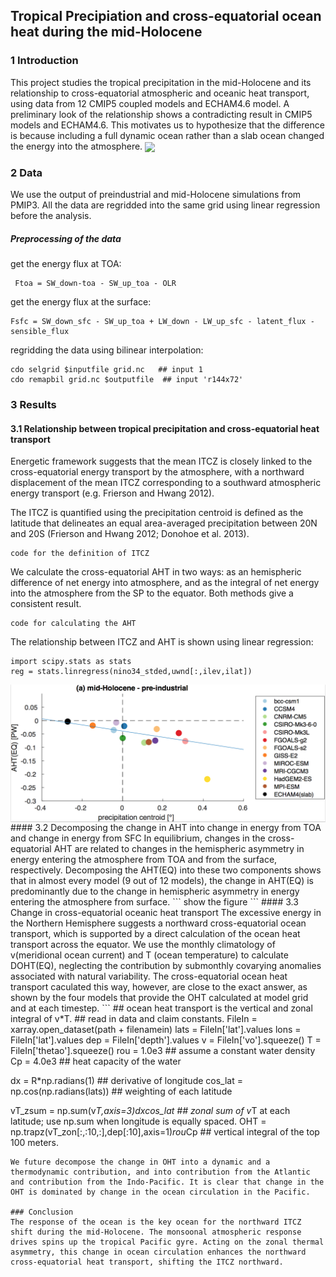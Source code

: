 ## Tropical Precipiation and cross-equatorial ocean heat during the mid-Holocene

### 1 Introduction
This project studies the tropical precipitation in the mid-Holocene and its relationship to cross-equatorial atmospheric and oceanic heat transport, using data from 12 CMIP5 coupled models and ECHAM4.6 model. A preliminary look of the relationship shows a contradicting result in CMIP5 models and ECHAM4.6. This motivates us to hypothesize that the difference is because including a full dynamic ocean rather than a slab ocean changed the energy into the atmosphere.
<img src="https://github.com/xliu0628/xliu0628.github.io/blob/master/photos/xx.jpg" align="center" width="100" >

### 2 Data
We use the output of preindustrial and mid-Holocene simulations from PMIP3. All the data are regridded into the same grid using linear regression before the analysis. 
##### Preprocessing of the data
get the energy flux at TOA: 
    
     Ftoa = SW_down-toa - SW_up_toa - OLR
    
get the energy flux at the surface:
    
    Fsfc = SW_down_sfc - SW_up_toa + LW_down - LW_up_sfc - latent_flux - sensible_flux

regridding the data using bilinear interpolation: 
 
    cdo selgrid $inputfile grid.nc   ## input 1
    cdo remapbil grid.nc $outputfile  ## input 'r144x72'
 
### 3 Results
#### 3.1 Relationship between tropical precipitation and cross-equatorial heat transport
Energetic framework suggests that the mean ITCZ is closely linked to the cross-equatorial energy transport by the atmosphere, with a northward displacement of the mean ITCZ corresponding to a southward atmospheric energy transport (e.g. Frierson and Hwang 2012). 

The ITCZ is quantified using the precipitation centroid is defined as the latitude that delineates an equal area-averaged precipitation between 20N and 20S (Frierson and Hwang 2012; Donohoe et al. 2013).
```
code for the definition of ITCZ
```
We calculate the cross-equatorial AHT in two ways: as an hemispheric difference of net energy into atmosphere, and as the integral of net energy into the atmosphere from the SP to the equator. Both methods give a consistent result. 
```
code for calculating the AHT
```
The relationship between ITCZ and AHT is shown using linear regression: 
```
import scipy.stats as stats
reg = stats.linregress(nino34_stded,uwnd[:,ilev,ilat])
```
<img src="https://github.com/xliu0628/xliu0628.github.io/blob/master/figures/Fig2a.png" align="center" width="800" >
#### 3.2 Decomposing the change in AHT into change in energy from TOA and change in energy from SFC
In equilibrium, changes in the cross-equatorial AHT are related to changes in the hemispheric asymmetry in energy entering the atmosphere from TOA and from the surface, respectively. Decomposing the AHT(EQ) into these two components shows that in almost every model (9 out of 12 models), the change in AHT(EQ) is predominantly due to the change in hemispheric asymmetry in energy entering the atmosphere from surface. 
```
show the figure
```
#### 3.3 Change in cross-equatorial oceanic heat transport
The excessive energy in the Northern Hemisphere suggests a northward cross-equatorial ocean transport, which is supported by a direct calculation of the ocean heat transport across the equator. We use the monthly climatology of v(meridional ocean current) and T (ocean temperature) to calculate DOHT(EQ), neglecting the contribution by submonthly covarying anomalies associated with natural variability. The cross-equatorial ocean heat transport caculated this way, however, are close to the exact answer, as shown by the four models that provide the OHT calculated at model grid and at each timestep. 
```
## ocean heat transport is the vertical and zonal integral of v*T. 
## read in data and claim constants. 
FileIn = xarray.open_dataset(path + filenamein)
lats = FileIn['lat'].values
lons = FileIn['lat'].values
dep = FileIn['depth'].values
v = FileIn['vo'].squeeze()
T = FileIn['thetao'].squeeze()
rou = 1.0e3   ## assume a constant water density
Cp  = 4.0e3   ## heat capacity of the water

dx = R*np.radians(1) ## derivative of longitude
cos_lat = np.cos(np.radians(lats)) ## weighting of each latitude

vT_zsum = np.sum(v*T,axis=3)*dx*cos_lat ## zonal sum of v*T at each latitude; use np.sum when longitude is equally spaced.
OHT = np.trapz(vT_zon[:,:10,:],dep[:10],axis=1)*rou*Cp  ## vertical integral of the top 100 meters.

```
We future decompose the change in OHT into a dynamic and a thermodynamic contribution, and into contribution from the Atlantic and contribution from the Indo-Pacific. It is clear that change in the OHT is dominated by change in the ocean circulation in the Pacific. 

### Conclusion
The response of the ocean is the key ocean for the northward ITCZ shift during the mid-Holocene. The monsoonal atmospheric response drives spins up the tropical Pacific gyre. Acting on the zonal thermal asymmetry, this change in ocean circulation enhances the northward cross-equatorial heat transport, shifting the ITCZ northward. 
